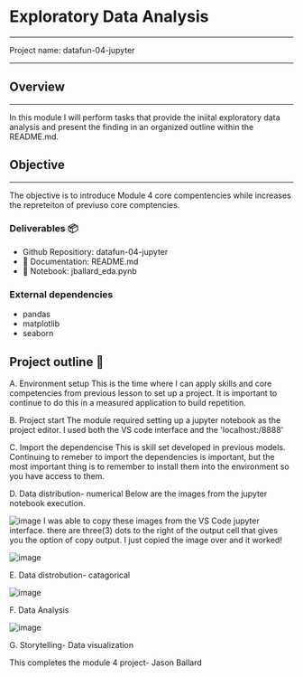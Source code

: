  # Exploratory Data Analysis
______________________________________________________________
Project name: datafun-04-jupyter
___________________________________________________________
## Overview
____________________________________________________________
 In this module I will perform tasks that provide the iniital exploratory data analysis and present the finding in an organized outline within the README.md. 

## Objective
_____________________________________________________
 The objective is to introduce Module 4 core compentencies while increases the repreteiton of previuso core comptencies.


### Deliverables 📦
* Github Repositiory: datafun-04-jupyter
* 📰 Documentation: README.md
* 📔 Notebook: jballard_eda.pynb

### External dependencies
- pandas
- matplotlib
- seaborn
  
## Project outline 📝
   A. Environment setup
   This is the time where I can apply skills and core competencies from previous lesson to set up a project.  It is important to continue to do this in a measured application to build repetition.  

   B. Project start
   The module required setting up a jupyter notebook as the project editor.  I used both the VS code interface and the 'localhost:/8888'

   C. Import the dependencise
   This is skill set developed in previous models. Continuing to remeber to import the dependencies is important, but the most important thing is to remember to install them into the environment so you have access to them.
   
   D. Data distribution- numerical
   Below are the images from the jupyter notebook execution.
    
   ![image](https://github.com/JBtallgrass/datafun-04-jupyter/assets/106720990/44604ffa-ac52-450e-90f7-4c80e480bddf)
   I was able to copy these images from the VS Code jupyter interface.  there are three(3) dots to the right of the output cell that gives you the option of copy output.   I just copied the image over and it worked!
   
   ![image](https://github.com/JBtallgrass/datafun-04-jupyter/assets/106720990/6579ca24-53cb-44b9-8559-80635b777dd4)
    
   E. Data distrobution- catagorical
    
   ![image](https://github.com/JBtallgrass/datafun-04-jupyter/assets/106720990/e70969c0-8562-4b01-8f93-2ab1fba9b581)
  
   F. Data Analysis

   ![image](https://github.com/JBtallgrass/datafun-04-jupyter/assets/106720990/188fdcd9-4353-4cd8-93ac-52fe5031b0a4)

    
   G. Storytelling- Data visualization

 
This completes the module 4 project- Jason Ballard 
